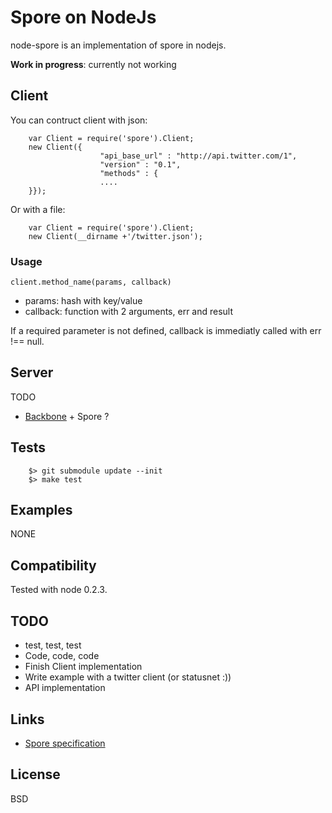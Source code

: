 # Spore on NodeJs #

node-spore is an implementation of spore in nodejs.

**Work in progress**: currently not working

## Client ##

You can contruct client with json:

        var Client = require('spore').Client;
        new Client({
                        "api_base_url" : "http://api.twitter.com/1",
                        "version" : "0.1",
                        "methods" : {
                        ....
        }});

Or with a file:

        var Client = require('spore').Client;
        new Client(__dirname +'/twitter.json');

### Usage ###

`client.method_name(params, callback)`

* params: hash with key/value
* callback: function with 2 arguments, err and result

If a required parameter is not defined, callback is immediatly called with err !== null.

## Server ##

TODO

* [Backbone](http://github.com/documentcloud/backbone/) + Spore ?

## Tests ##

        $> git submodule update --init
        $> make test

## Examples ##

NONE

## Compatibility ##

Tested with node 0.2.3.

## TODO ##

* test, test, test
* Code, code, code
* Finish Client implementation
* Write example with a twitter client (or statusnet :))
* API implementation

## Links ##

* [Spore specification](http://github.com/SPORE/specifications)

## License ##

BSD
